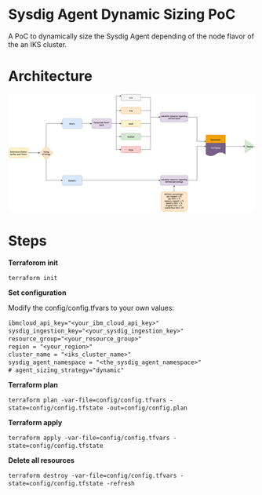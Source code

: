 # Sysdig Agent Dynamic Sizing PoC
A PoC to dynamically size the Sysdig Agent depending of the node flavor of the an IKS cluster.

# Architecture

![Agent auto-sizing Architecture](images/agent-auto-sizing-architecture.png)

# Steps

**Terraforom init**
```
terraform init
```

**Set configuration**

Modify the config/config.tfvars to your own values: 
```
ibmcloud_api_key="<your_ibm_cloud_api_key>"
sysdig_ingestion_key="<your_sysdig_ingestion_key>"
resource_group="<your_resource_group>"
region = "<your_region>"
cluster_name = "<iks_cluster_name>"
sysdig_agent_namespace = "<the_sysdig_agent_namespace>"
# agent_sizing_strategy="dynamic"
```

**Terraform plan**
```
terraform plan -var-file=config/config.tfvars -state=config/config.tfstate -out=config/config.plan
```

**Terraform apply**

```
terraform apply -var-file=config/config.tfvars -state=config/config.tfstate
```

**Delete all resources**

```
terraform destroy -var-file=config/config.tfvars -state=config/config.tfstate -refresh
```

